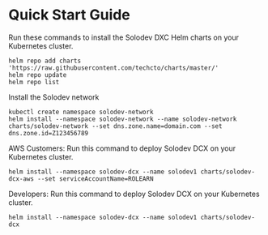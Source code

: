 # Quick Start Guide

Run these commands to install the Solodev DXC Helm charts on your Kubernetes cluster.

```console
helm repo add charts 'https://raw.githubusercontent.com/techcto/charts/master/'
helm repo update
helm repo list
```

Install the Solodev network
```console
kubectl create namespace solodev-network
helm install --namespace solodev-network --name solodev-network charts/solodev-network --set dns.zone.name=domain.com --set dns.zone.id=Z123456789
```

AWS Customers: Run this command to deploy Solodev DCX on your Kubernetes cluster.

```console
helm install --namespace solodev-dcx --name solodev1 charts/solodev-dcx-aws --set serviceAccountName=ROLEARN
```

Developers: Run this command to deploy Solodev DCX on your Kubernetes cluster.

```console
helm install --namespace solodev-dcx --name solodev1 charts/solodev-dcx
```
